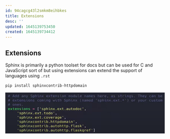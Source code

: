 ```yaml
---
id: 94cagcg43l2smkm8eihbkes
title: Extensions
desc: ''
updated: 1645139753450
created: 1645139734412
---
```


## Extensions

Sphinx is primarily a python toolset for docs but can be used for C and JavaScript sort of but using extensions can extend the support of languages using `.rst`

```bash
pip install sphinxcontrib-httpdomain
```

![extensions](/assets/images/2022-02-17-13-05-23.png)
